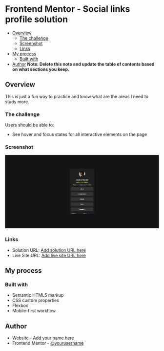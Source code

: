 # Frontend Mentor - Social links profile solution
- [Overview](#overview)
  - [The challenge](#the-challenge)
  - [Screenshot](#screenshot)
  - [Links](#links)
- [My process](#my-process)
  - [Built with](#built-with)
- [Author](#author)
**Note: Delete this note and update the table of contents based on what sections you keep.**

## Overview

This is just a fun way to practice and know what are the areas I need to study more. 

### The challenge

Users should be able to:

- See hover and focus states for all interactive elements on the page

### Screenshot

![](/screenshot.png)

### Links

- Solution URL: [Add solution URL here](https://github.com/TitoFons1/sociallinks)
- Live Site URL: [Add live site URL here](https://sociallinksrl.netlify.app/)

## My process

### Built with

- Semantic HTML5 markup
- CSS custom properties
- Flexbox
- Mobile-first workflow


## Author

- Website - [Add your name here](https://www.linkedin.com/in/robertolatfons/)
- Frontend Mentor - [@yourusername](https://www.frontendmentor.io/profile/TitoFons1)